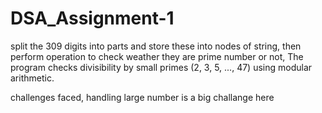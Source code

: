 # DSA_Assignment-1

split the 309 digits into parts and store these into nodes of string, then perform operation to check weather they are prime number or not, The program checks divisibility by small primes (2, 3, 5, ..., 47) using modular arithmetic.

challenges faced, handling large number is a big challange here
